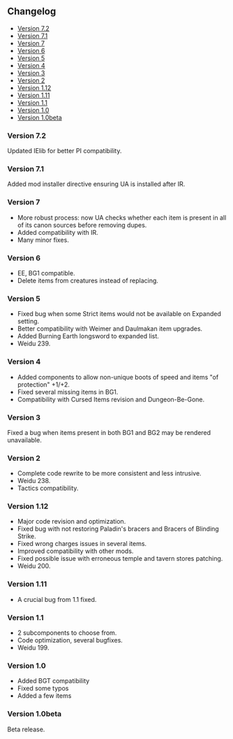 ## Changelog

- [Version 7.2](#version-72)
- [Version 7.1](#version-71)
- [Version 7](#version-7)
- [Version 6](#version-6)
- [Version 5](#version-5)
- [Version 4](#version-4)
- [Version 3](#version-3)
- [Version 2](#version-2)
- [Version 1.12](#version-1-12)
- [Version 1.11](#version-1-11)
- [Version 1.1](#version-1-1)
- [Version 1.0](#version-1-0)
- [Version 1.0beta](#version-1-0beta)


### Version 7.2
Updated IElib for better PI compatibility.

### Version 7.1
Added mod installer directive ensuring UA is installed after IR.

### Version 7
- More robust process: now UA checks whether each item is present in all of its canon sources before removing dupes.
- Added compatibility with IR.
- Many minor fixes.

### Version 6
- EE, BG1 compatible.
- Delete items from creatures instead of replacing.

### Version 5
- Fixed bug when some Strict items would not be available on Expanded setting.
- Better compatibility with Weimer and Daulmakan item upgrades.
- Added Burning Earth longsword to expanded list.
- Weidu 239.

### Version 4
- Added components to allow non-unique boots of speed and items "of protection" +1/+2.
- Fixed several missing items in BG1.
- Compatibility with Cursed Items revision and Dungeon-Be-Gone.

### Version 3
Fixed a bug when items present in both BG1 and BG2 may be rendered unavailable.

### Version 2
- Complete code rewrite to be more consistent and less intrusive.
- Weidu 238.
- Tactics compatibility.

### Version 1.12
- Major code revision and optimization.
- Fixed bug with not restoring Paladin's bracers and Bracers of Blinding Strike.
- Fixed wrong charges issues in several items.
- Improved compatibility with other mods.
- Fixed possible issue with erroneous temple and tavern stores patching.
- Weidu 200.

### Version 1.11
- A crucial bug from 1.1 fixed.

### Version 1.1
- 2 subcomponents to choose from.
- Code optimization, several bugfixes.
- Weidu 199.

### Version 1.0
- Added BGT compatibility
- Fixed some typos
- Added a few items

### Version 1.0beta
Beta release.
